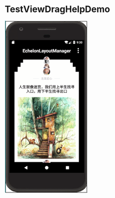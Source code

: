 # TestViewDragHelpDemo
 ![Image discription](https://github.com/tonyxwq/LayoutManagerGroup-master-master/blob/master/picture/img1.gif)
